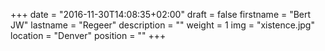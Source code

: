 +++
date = "2016-11-30T14:08:35+02:00"
draft = false
firstname = "Bert JW"
lastname = "Regeer"
description = ""
weight = 1
img = "xistence.jpg"
location = "Denver"
position = ""
+++
